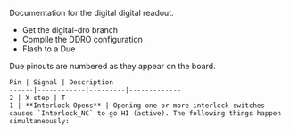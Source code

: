 Documentation for the digital digital readout.

- Get the digital-dro branch
- Compile the DDRO configuration
- Flash to a Due

Due pinouts are numbered as they appear on the board.

	Pin | Signal | Description
	------|------------|---------|-------------
	2 | X step | T
	1 | **Interlock Opens** | Opening one or more interlock switches causes `Interlock_NC` to go HI (active). The following things happen simultaneously:
